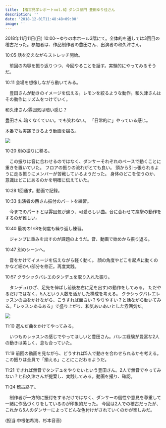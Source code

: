 ```yaml
---
title: 【稽古見学レポートvol.6】ダンス部門 豊田ゆり佳さん
description: ''
date: '2018-12-01T11:48:48+09:00'
image: ''
---
```

2018年11月11日(日) 10:00～ゆりの木ホール3階にて。全体的を通しては3回目の稽古だった。参加者は、作品制作者の豊田さん、出演者の和久津さん。



10:05 話を交えながらストレッチ開始。

 　前回の内容を振り返りつつ、今回やることを話す。実験的にやってみるそうだ。





10:11 会場を想像しながら動いてみる。

　豊田さんが動きのイメージを伝える。レモンを絞るような動作。和久津さんはその動作にリズムをつけていく。

和久津さん:雰囲気は暗い感じ？

豊田さん:暗くなくていい。でも笑わない。「日常的に」やっている感じ。



本番でも実践できるよう動画を撮る。

![](/img/toyodahan2.jpg)







10:20 別の振りに移る。

　この振りは音に合わせるのではなく、ダンサーそれぞれのペースで動くことに重きを置いていた。フロアの振りの流れがとても良い。頭から引っ張られるように走る振りにメンバーが苦戦しているようだった。身体のどこを使うのか、意識はどこにあるのかを明確に伝えていた。





10:28 1回通す。動画で記録。





10:33 出演者の西さん振付のパートを練習。

　今までのパートとは雰囲気が違う、可愛らしい曲。音に合わせて痙攣の動作をするのが難しい。





10:40  最初の1×8を何度も繰り返し練習。

　ジャンプに重みを出すのが課題のようだ。音、動画で始めから振り返る。







10:47 別のシーンへ。

　音をかけてイメージを伝えながら軽く動く。 顔の角度やどこを起点に動くのかなど細かい部分を修正。再度実践。





10:57 クラシックバレエのタンデュを取り入れた振り。

　タンデュ(ひざ、足先を伸ばし前後左右に足を出す)の動作をしてみる。ただやるだけではなく、5人という人数を活かした構成を考える。クラシックバレエレッスンの曲をかけながら、こうすれば面白い？やりやすい？と話ながら動いてみる。「レッスンあるある」で盛り上がり、和気あいあいとした雰囲気だ。

![](/img/toyodahan1.jpg)







11:10 選んだ曲をかけてやってみる。

　いつものレッスンの感じでやってほしいと豊田さん。バレエ経験が豊富な2人の動きは美しく、息も合っていた。





11:19 前回の動画を見ながら、どうすれば5人で動きを合わせられるかを考える。この振りは全員で「揃える」ことにこだわるようだ。





11:21 できれば無音でタンデュをやりたいという豊田さん。2人で無音でやってみない？と和久津さんが提案し、実践してみる。動画を撮り、確認。



11:24 稽古終了。









　制作者が一方的に振付をするだけではなく、ダンサーの個性や意見を尊重して一緒に作品づくりをしているのが印象的だった。今回は2人での稽古だったが、これから5人のダンサーによってどんな色付けがされていくのかが楽しみだ。

(担当:中根佑希海、杉本音音)
